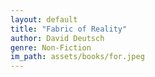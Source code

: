 ```yaml
---
layout: default
title: "Fabric of Reality"
author: David Deutsch
genre: Non-Fiction
im_path: assets/books/for.jpeg
---
```

